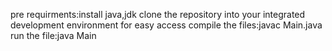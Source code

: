 pre requirments:install java,jdk
clone the repository into your integrated development environment for easy access
compile the files:javac Main.java
run the file:java Main
